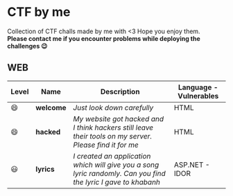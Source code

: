# CTF by me
Collection of CTF challs made by me with &lt;3
Hope you enjoy them.  
**Please contact me if you encounter problems while deploying the challenges :wink:**

## WEB
| Level | Name | Description | Language - Vulnerables |
| --- | --- | --- | --- | 
| :smile: | **welcome** | *Just look down carefully* | HTML |
| :smile: | **hacked** | *My website got hacked and I think hackers still leave their tools on my server. Please find it for me* | HTML |
| :smiley: | **lyrics** | *I created an application which will give you a song lyric randomly. Can you find the lyric I gave to khabanh* | ASP.NET - IDOR |

